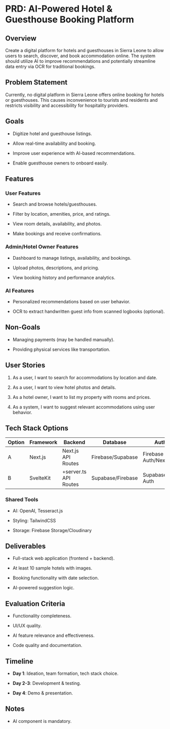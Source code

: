 # **PRD: AI-Powered Hotel & Guesthouse Booking Platform**

## **Overview**

Create a digital platform for hotels and guesthouses in Sierra Leone to allow users to search, discover, and book accommodation online. The system should utilize AI to improve recommendations and potentially streamline data entry via OCR for traditional bookings.

## **Problem Statement**

Currently, no digital platform in Sierra Leone offers online booking for hotels or guesthouses. This causes inconvenience to tourists and residents and restricts visibility and accessibility for hospitality providers.

## **Goals**

* Digitize hotel and guesthouse listings.

* Allow real-time availability and booking.

* Improve user experience with AI-based recommendations.

* Enable guesthouse owners to onboard easily.

## **Features**

### **User Features**

* Search and browse hotels/guesthouses.

* Filter by location, amenities, price, and ratings.

* View room details, availability, and photos.

* Make bookings and receive confirmations.

### **Admin/Hotel Owner Features**

* Dashboard to manage listings, availability, and bookings.

* Upload photos, descriptions, and pricing.

* View booking history and performance analytics.

### **AI Features**

* Personalized recommendations based on user behavior.

* OCR to extract handwritten guest info from scanned logbooks (optional).

## **Non-Goals**

* Managing payments (may be handled manually).

* Providing physical services like transportation.

## **User Stories**

1. As a user, I want to search for accommodations by location and date.

2. As a user, I want to view hotel photos and details.

3. As a hotel owner, I want to list my property with rooms and prices.

4. As a system, I want to suggest relevant accommodations using user behavior.

## **Tech Stack Options**

| Option | Framework | Backend | Database | Auth | Hosting |
| ----- | ----- | ----- | ----- | ----- | ----- |
| A | Next.js | Next.js API Routes | Firebase/Supabase | Firebase Auth/NextAuth | Vercel |
| B | SvelteKit | \+server.ts API Routes | Supabase/Firebase | Supabase Auth | Vercel/Netlify |

### **Shared Tools**

* AI: OpenAI, Tesseract.js

* Styling: TailwindCSS

* Storage: Firebase Storage/Cloudinary

## **Deliverables**

* Full-stack web application (frontend \+ backend).

* At least 10 sample hotels with images.

* Booking functionality with date selection.

* AI-powered suggestion logic.

## **Evaluation Criteria**

* Functionality completeness.

* UI/UX quality.

* AI feature relevance and effectiveness.

* Code quality and documentation.

## **Timeline**

* **Day 1**: Ideation, team formation, tech stack choice.

* **Day 2-3**: Development & testing.

* **Day 4**: Demo & presentation.

## **Notes** 

* AI component is mandatory.

